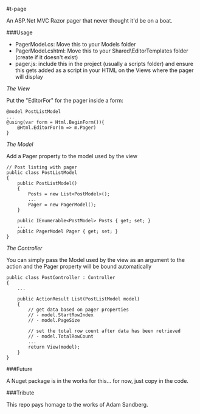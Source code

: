 #t-page

An ASP.Net MVC Razor pager that never thought it'd be on a boat.

###Usage

- PagerModel.cs: Move this to your Models folder
- PagerModel.cshtml: Move this to your Shared\EditorTemplates folder (create if it doesn't exist)
- pager.js: include this in the project (usually a scripts folder) and ensure this gets added as a script in your HTML on the Views where the pager will display

*The View*

Put the "EditorFor" for the pager inside a form:

    @model PostListModel
    ...
    @using(var form = Html.BeginForm()){
        @Html.EditorFor(m => m.Pager)
    }

*The Model*

Add a Pager property to the model used by the view

    // Post listing with pager
    public class PostListModel
    {
        public PostListModel()
        {
            Posts = new List<PostModel>();
            ...
            Pager = new PagerModel();
        }
    
        public IEnumerable<PostModel> Posts { get; set; }
        ...
        public PagerModel Pager { get; set; }
    }

*The Controller*

You can simply pass the Model used by the view as an argument to the action and the Pager property will be bound automatically

    public class PostController : Controller
    {
        ...
        
        public ActionResult List(PostListModel model)
        {
            // get data based on pager properties
            // - model.StartRowIndex
            // - model.PageSize
            
            // set the total row count after data has been retrieved
            // - model.TotalRowCount
            ...
            return View(model);
        }
    }
    
###Future

A Nuget package is in the works for this... for now, just copy in the code.

###Tribute

This repo pays homage to the works of Adam Sandberg.